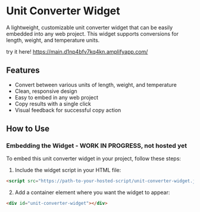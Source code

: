 # Unit Converter Widget

A lightweight, customizable unit converter widget that can be easily embedded into any web project. This widget supports conversions for length, weight, and temperature units.

try it here! https://main.d1np4bfv7kq4kn.amplifyapp.com/

## Features

- Convert between various units of length, weight, and temperature
- Clean, responsive design
- Easy to embed in any web project
- Copy results with a single click
- Visual feedback for successful copy action

## How to Use

### Embedding the Widget - WORK IN PROGRESS, not hosted yet

To embed this unit converter widget in your project, follow these steps:

1. Include the widget script in your HTML file:

```html
<script src="https://path-to-your-hosted-script/unit-converter-widget.js"></script>
```

2. Add a container element where you want the widget to appear:
   
```html
<div id="unit-converter-widget"></div>
```


